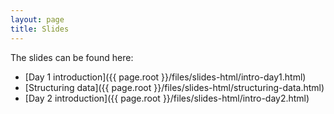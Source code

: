 ```yaml
---
layout: page
title: Slides
---
```


The slides can be found here:
- [Day 1 introduction]({{ page.root }}/files/slides-html/intro-day1.html)
- [Structuring data]({{ page.root }}/files/slides-html/structuring-data.html)
- [Day 2 introduction]({{ page.root }}/files/slides-html/intro-day2.html)
